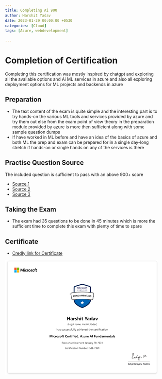 ```yaml
---
title: Completing Ai 900
author: Harshit Yadav
date: 2023-01-29 00:00:00 +0530
categories: [Cloud]
tags: [Azure, webdevelopment]

---
```


# Completion of  Certification 

Completing this certification was mostly inspired by chatgpt and exploring all the available options and Ai ML services in azure and also all exploring deployment options for ML projects and backends in azure

## Preparation

- The text content of the exam is quite simple and the interesting part is to try hands-on the various ML tools and services provided by azure and try them out else from the exam point of view theory in the preparation module provided by azure is more then sufficient along with some sample question dumps 
- If have worked in ML before and have an idea of the basics of azure and both ML the prep and exam can be prepared for in a single day-long stretch if hands-on or single hands on any of the services is there

## Practise Question Source

The included question is sufficient to pass with an above 900+ score
- [Source 1](https://www.examtopics.com/exams/microsoft/ai-900/)
- [Source 2](https://www.itexams.com/exam/AI-900)
- [Source 3](https://github.com/olafwrieden/Azure-AI-900-Practice-Questions)


## Taking the Exam
- The exam had 35 questions to be done in 45 minutes which is more the sufficient time to complete this exam with plenty of time to spare

## Certificate

- [Credly link for Certificate](https://www.credly.com/badges/5f789149-9879-4b4b-a632-a6eabef5cfc7/public_url)

![](https://raw.githubusercontent.com/harshityadav95/staticfiles/main/Screenshot%20from%202023-01-31%2001-26-51.png)

